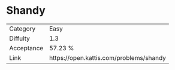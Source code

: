 # Shandy

<table>
    <tr>
        <td>Category</td>
        <td>Easy</td>
    </tr>
    <tr>
        <td>Diffulty</td>
        <td>1.3</td>
    </tr>
    <tr>
        <td>Acceptance</td>
        <td>57.23 %</td>
    </tr>
    <tr>
        <td>Link</td>
        <td>https://open.kattis.com/problems/shandy</td>
    </tr>
</table>